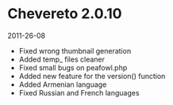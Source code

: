 # Chevereto 2.0.10

2011-26-08

- Fixed wrong thumbnail generation
- Added temp_ files cleaner
- Fixed small bugs on peafowl.php
- Added new feature for the version() function
- Added Armenian language
- Fixed Russian and French languages

